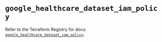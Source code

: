 # `google_healthcare_dataset_iam_policy`

Refer to the Terraform Registry for docs: [`google_healthcare_dataset_iam_policy`](https://registry.terraform.io/providers/hashicorp/google-beta/6.37.0/docs/resources/google_healthcare_dataset_iam_policy).
